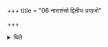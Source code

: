 +++
title = "06 नाराशंसो द्वितीयः प्रयाजो"

+++

<details><summary>थिते</summary>

6. The second fore-offering refers to the Narāśaṁsa if the performer belongs to Vasiṣṭha-family 
</details>
